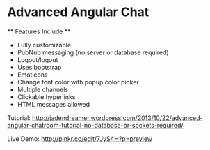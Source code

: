 Advanced Angular Chat
================

** Features Include **
* Fully customizable
* PubNub messaging (no server or database required)
* Logout/logout
* Uses bootstrap
* Emoticons
* Change font color with popup color picker
* Multiple channels
* Clickable hyperlinks
* HTML messages allowed

Tutorial: http://jadendreamer.wordpress.com/2013/10/22/advanced-angular-chatroom-tutorial-no-database-or-sockets-required/

Live Demo: http://plnkr.co/edit/7JyS4H?p=preview
